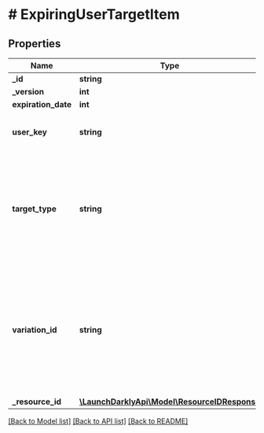# # ExpiringUserTargetItem

## Properties

Name | Type | Description | Notes
------------ | ------------- | ------------- | -------------
**_id** | **string** |  |
**_version** | **int** |  |
**expiration_date** | **int** |  |
**user_key** | **string** | A unique key used to represent the user |
**target_type** | **string** | A segment&#39;s target type. Included when expiring user targets are updated on a user segment. | [optional]
**variation_id** | **string** | A unique key used to represent the flag variation. Included when expiring user targets are updated on a feature flag. | [optional]
**_resource_id** | [**\LaunchDarklyApi\Model\ResourceIDResponse**](ResourceIDResponse.md) |  |

[[Back to Model list]](../../README.md#models) [[Back to API list]](../../README.md#endpoints) [[Back to README]](../../README.md)
